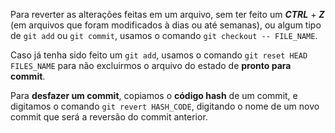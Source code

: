 Para reverter as alterações feitas em um arquivo, sem ter feito um ***CTRL*** + ***Z*** (em arquivos que foram modificados à dias ou até semanas), ou algum tipo de `git add` ou `git commit`, usamos o comando `git checkout -- FILE_NAME`.

Caso já tenha sido feito um `git add`, usamos o comando `git reset HEAD FILES_NAME` para não excluirmos o arquivo do estado de **pronto para commit**.

Para **desfazer um commit**, copiamos o **código hash** de um commit, e digitamos o comando `git revert HASH_CODE`, digitando o nome de um novo commit que será a reversão do commit anterior.